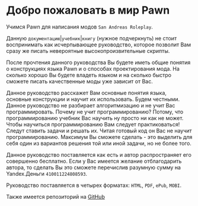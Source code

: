 Добро пожаловать в мир Pawn
===========================

Учимся Pawn для написания модов `San Andreas Roleplay`.

Данную `документацию`|`учебник`|`книгу` (нужное подчеркнуть) не стоит воспринимать как исчерпывающее руководство, которое позволит Вам сразу же писать невероятные высокопроизвительные скрипты.

После прочтения данного руководства Вы будете иметь общие понятия о конструкциях языка Pawn и о способах проектирования мода. На сколько хорошо Вы будете владеть языком и на сколько быстро сможете писать качественные моды уже зависит от Вас.

Данное руководство расскажет Вам основные понятия языка, основные конструкции и научит их использовать. Будем честными. Данное руководство не разбирает алгоритмизацию и не учит Вас программировать. Почему не учит программированию? Потому, что программированию учебник Вас научить ну просто ни как не может. Чтобы научиться программированию Вам следует практиковаться! Следут ставить задачи и решать их. Читая готовый код он Вас не научит программированию. Максимум Вы сможете сделать - это выделить для себя один из вариантов решения той или иной задачи, но не более того.

Данное руководство поставляется как есть и автор распространяет его совершенно бесплатно. Если у Вас имеется желание отблагодарить автора, то сделать Вы это сможете перечислив разумную сумму на Yandex.Деньги `410011224808593`.

Руководство поставляется в четырех форматах: `HTML`, `PDF`, `ePub`, `MOBI`.

Также имеется репозиторий на [GitHub](https://github.com/MaximZavitaev/PawnBook)
